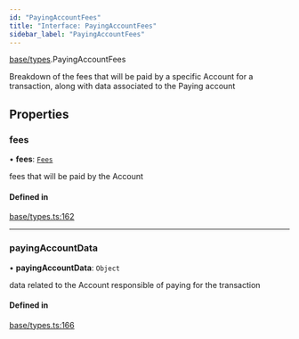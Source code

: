 ```yaml
---
id: "PayingAccountFees"
title: "Interface: PayingAccountFees"
sidebar_label: "PayingAccountFees"
---
```


[base/types](../../../../modules/Base/Types/Types.md).PayingAccountFees

Breakdown of the fees that will be paid by a specific Account for a transaction, along
  with data associated to the Paying account

## Properties

### fees

• **fees**: [`Fees`](../../../API/Client/Types/Fees/Fees.md)

fees that will be paid by the Account

#### Defined in

[base/types.ts:162](https://github.com/PolymeshAssociation/polymesh-sdk/blob/0dbd0ebd0/src/base/types.ts#L162)

___

### payingAccountData

• **payingAccountData**: `Object`

data related to the Account responsible of paying for the transaction

#### Defined in

[base/types.ts:166](https://github.com/PolymeshAssociation/polymesh-sdk/blob/0dbd0ebd0/src/base/types.ts#L166)
